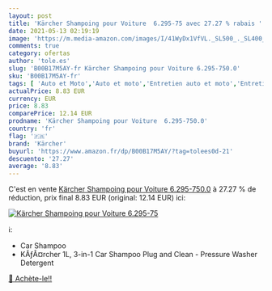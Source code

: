 ```yaml
---
layout: post
title: 'Kärcher Shampoing pour Voiture  6.295-75 avec 27.27 % rabais '
date: 2021-05-13 02:19:19
image: 'https://m.media-amazon.com/images/I/41WyDx1VfVL._SL500_._SL400_.jpg'
comments: true
category: ofertas
author: 'tole.es'
slug: 'B00B17M5AY-fr Kärcher Shampoing pour Voiture 6.295-750.0'
sku: 'B00B17M5AY-fr'
tags: [ 'Auto et Moto','Auto et moto','Entretien auto et moto','Entretien peinture pour auto et moto','Shampooings dentretien pour auto et moto','kärcher', ]
actualPrice: 8.83 EUR
currency: EUR
price: 8.83
comparePrice: 12.14 EUR
prodname: 'Kärcher Shampoing pour Voiture  6.295-750.0'
country: 'fr'
flag: '🇫🇷'
brand: 'Kärcher'
buyurl: 'https://www.amazon.fr/dp/B00B17M5AY/?tag=tolees0d-21'
descuento: '27.27'
average: '8.83'
---
```


C'est en vente [Kärcher Shampoing pour Voiture  6.295-750.0](https://www.amazon.fr/dp/B00B17M5AY/?tag=tolees0d-21)  à  27.27 % de réduction, prix final  8.83 EUR (original: 12.14 EUR) ici:

[![Kärcher Shampoing pour Voiture  6.295-75](https://m.media-amazon.com/images/I/41WyDx1VfVL._SL500_._SL400_.jpg)](https://www.amazon.fr/dp/B00B17M5AY/?tag=tolees0d-21)

ℹ️:

- Car Shampoo
- KÃƒÂ¤rcher 1L, 3-in-1 Car Shampoo Plug and Clean - Pressure Washer Detergent

[🛒 Achète-le!!](https://www.amazon.fr/dp/B00B17M5AY/?tag=tolees0d-21)

